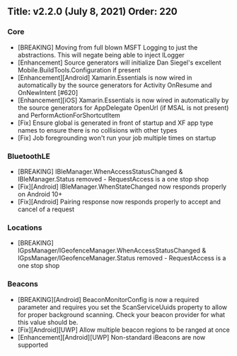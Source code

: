 Title: v2.2.0 (July 8, 2021)
Order: 220
---

### Core
* [BREAKING] Moving from full blown MSFT Logging to just the abstractions.  This will negate being able to inject ILogger<T>
* [Enhancement] Source generators will initialize Dan Siegel's excellent Mobile.BuildTools.Configuration if present
* [Enhancement][Android] Xamarin.Essentials is now wired in automatically by the source generators for Activity OnResume and OnNewIntent  [#620]
* [Enhancement][iOS] Xamarin.Essentials is now wired in automatically by the source generators for AppDelegate OpenUrl (if MSAL is not present) and PerformActionForShortcutItem
* [Fix] Ensure global is generated in front of startup and XF app type names to ensure there is no collisions with other types
* [Fix] Job foregrounding won't run your job multiple times on startup

### BluetoothLE
* [BREAKING] IBleManager.WhenAccessStatusChanged & IBleManager.Status removed - RequestAccess is a one stop shop
* [Fix][Android] IBleManager.WhenStateChanged now responds properly on Android 10+
* [Fix][Android] Pairing response now responds properly to accept and cancel of a request

### Locations
* [BREAKING] IGpsManager/IGeofenceManager.WhenAccessStatusChanged & IGpsManager/IGeofenceManager.Status removed - RequestAccess is a one stop shop

### Beacons
* [BREAKING][Android] BeaconMonitorConfig is now a required parameter and requires you set the ScanServiceUuids property to allow for proper background scanning. Check your beacon provider for what this value should be.
* [Fix][Android][UWP] Allow multiple beacon regions to be ranged at once
* [Enhancement][Android][UWP] Non-standard iBeacons are now supported
